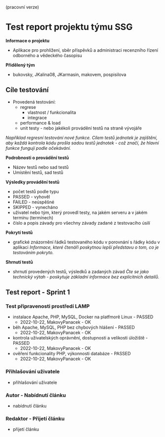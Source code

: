 (pracovní verze)

Test report projektu týmu SSG
===============

 **Informace o projektu**

 - Aplikace pro prohlížení, sběr příspěvků a administraci recenzního řízení odborného a vědeckého časopisu

 **Přidělený tým**

 - bukovsky, JKalina08, JKarmasin, makovem, pospisilova

Cíle testování
---------------

 - Provedená testování:
     - regrese
        - vlastnost / funkcionalita
        - integrace
     - performance & load
     - unit testy - nebo jakékoli provádění testů na straně vývojáře

  _Například regresní testování nové funkce. Cílem testů jednotek je zajištění, aby každá kontrola kódu prošla sadou testů jednotek - což značí, že hlavní funkce fungují podle očekávání._

 **Podrobnosti o provádění testů**

 - Název testů nebo sad testů
 - Umístění testů, sad testů

 **Výsledky provádění testů**

 - počet testů podle typu
 - PASSED - vyhověl
 - FAILED - neúspěšné
 - SKIPPED - vynecháno
 - uživatel nebo tým, který provedl testy, na jakém serveru a v jakém termínu (termínech)
 - číslo a popis závady pro všechny závady zadané z testovacího úsilí

 **Pokrytí testů**

 - grafické znázornění řádků testovaného kódu v porovnání s řádky kódu v aplikaci
 _Informace, které čtenáři poskytnou lepší představu o tom, co je testováním pokryto._

 **Shrnutí testů**
 - shrnutí provedených testů, výsledků a zadaných závad
 _Čte se jako technický výtah - poskytuje základní informace bez explicitních detailů._


Test report - Sprint 1
---------------

### Test připravenosti prostředí LAMP

 - instalace Apache, PHP, MySQL, Docker na platfmorě Linux - PASSED
     - 2022-10-22, MakovyPanacek - OK
 - běh Apache, MySQL, PHP bez chybových hlášení - PASSED
     - 2022-10-22, MakovyPanacek - OK
 - kontrola uživatelských oprávnění, dostupnosti a velikosti úložiště - PASSED
     - 2022-10-22, MakovyPanacek - OK
 - ověření funkcionality PHP, výkonnosti databáze - PASSED
     - 2022-10-22, MakovyPanacek - OK

### Přihlašování uživatele

 - přihlašování uživatele

### Autor - Nabídnutí článku

 - nabídnutí článku

### Redaktor - Přijetí článku

 - přijetí článku
